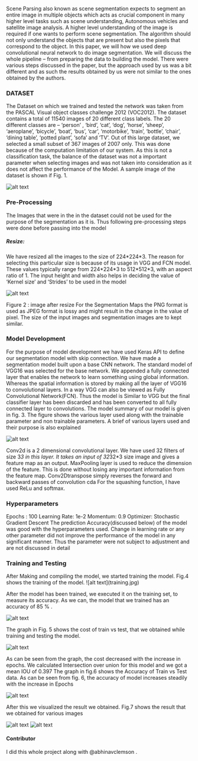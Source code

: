 Scene Parsing also known as scene segmentation expects to segment an entire image in multiple objects which acts as crucial component in many higher level tasks such as scene understanding, Autonomous vehicles and satellite image analysis. A higher level understanding of the image is required if one wants to perform scene segmentation. The algorithm should not only understand the objects that are present but also the pixels that correspond to the object.
In this paper, we will how we used deep convolutional neural network to do image segmentation. We will discuss the whole pipeline – from preparing the data to building the model.
There were various steps discussed in the paper, but the approach used by us was a bit different and as such the results obtained by us were not similar to the ones obtained by the authors.

<h3>DATASET</h3> 

The Dataset on which we trained and tested the network was taken from the PASCAL Visual object classes challenge 2012 (VOC2012). The dataset contains a total of 11540 images of 20 different class labels. The 20 different classes are – ‘person’ , ‘bird’, ‘cat’, ‘dog’, ‘horse’, ‘sheep’, ‘aeroplane’, ‘bicycle’, ‘boat’, ‘bus’, ‘car’, ‘motorbike’, ‘train’, ‘bottle’, ‘chair’, ‘dining table’, ‘potted plant’, ‘sofa’ and ‘TV’.
Out of this large dataset, we selected a small subset of 367 images of 2007 only. This was done because of the computation limitation of our system. As this is not a classification task, the balance of the dataset was not a important parameter when selecting images and was not taken into consideration as it does not affect the performance of the Model.
A sample image of the dataset is shown if Fig. 1.

![alt text](sample_image.png)

<h3>Pre-Processing</h3>
The Images that were in the in the dataset could not be used for the purpose of the segmentation as it is. Thus following pre-processing steps were done before passing into the model
<h5>Resize:</h5> We have resized all the images to the size of 224*224*3. The reason for selecting this particular size is because of its usage in VGG and FCN model. These values typically range from 224*224*3 to 512*512*3, with an aspect ratio of 1. The input height and width also helps in deciding the value of ‘Kernel size’ and ‘Strides’ to be used in the model

![alt text](img_resize.jpeg)

Figure 2 : image after resize
For the Segmentation Maps the PNG format is used as JPEG format is lossy and might result in the change in the value of pixel. The size of the input images and segmentation images are to kept similar.

<h3>Model Development</h3>
For the purpose of model development we have used Keras API to define our segmentation model with skip connection. We have made a segmentation model built upon a base CNN network. The standard model of VGG16 was selected for the base network. 
We appended a fully connected layer that enables the network to learn something using global information. Whereas the spatial information is stored by making all the layer of VGG16 to convolutional layers. In a way VGG can also be viewed as Fully Convolutional Network(FCN). 
Thus the model is Similar to VGG but the final classifier layer has been discarded and has been converted to all fully connected layer to convolutions. The model summary of our model is given in fig. 3. The figure shows the various layer used along with the trainable parameter and non trainable parameters. 
A brief of various layers used and their purpose is also explained

![alt text](model.jpg)

Conv2d is a 2 dimensional convolutional layer. We have used 32 filters of size 3*3 in this layer. It takes an input of 32*32*3 size image and gives a feature map as an output.
MaxPooling layer is used to reduce the dimension of the feature. This is done without losing any important information from the feature map.
Conv2Dtranspose simply reverses the forward and backward passes of convolution cda
For the squashing function, I have used ReLu and softmax.	

<h3>Hyperparameters</h3>
Epochs : 100
Learning Rate: 1e-2
Momentum: 0.9
Optimizer: Stochastic Gradient Descent
The prediction Accuracy(discussed below) of the model was good with the hyperparameters used. Change in learning rate or any other parameter did not improve the performance of the model in any significant manner. Thus the parameter were not subject to adjustment and are not discussed in detail

<h3>Training and Testing</h3>
After Making and compiling the model, we started training the model. Fig.4 shows the training of the model. 
![alt text](training.jpg)

After the model has been trained, we executed it on the training set, to measure its accuracy. As we can, the model that we trained has an accuracy of 85 % . 

![alt text](acc.jpg)

The graph in Fig. 5 shows the cost of train vs test, that we obtained while training and testing the model.

![alt text](loss.jpg)

As can be seen from the graph, the cost decreased with the increase in epochs.
We calculated Intersection over union for this model and we got a mean IOU of 0.397
The graph in fig.6 shows the Accuracy of Train vs Test data. As can be seen from fig. 6, the accuracy of model increases steadily with the increase in Epochs

![alt text](acc_graph.jpg)

After this we visualized the result we obtained. Fig.7 shows the result that we obtained for various images

![alt text](rslt1.jpg)
![alt text](rslt2.jpg)


<h4> Contributor </h4> 

I did this whole project along with @abhinavclemson . 
